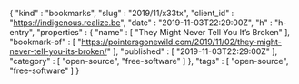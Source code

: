 {
  "kind" : "bookmarks",
  "slug" : "2019/11/x33tx",
  "client_id" : "https://indigenous.realize.be",
  "date" : "2019-11-03T22:29:00Z",
  "h" : "h-entry",
  "properties" : {
    "name" : [ "They Might Never Tell You It’s Broken" ],
    "bookmark-of" : [ "https://pointersgonewild.com/2019/11/02/they-might-never-tell-you-its-broken/" ],
    "published" : [ "2019-11-03T22:29:00Z" ],
    "category" : [ "open-source", "free-software" ]
  },
  "tags" : [ "open-source", "free-software" ]
}
